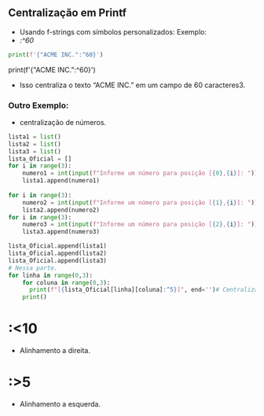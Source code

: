 ## Centralização em Printf
- Usando f-strings com símbolos personalizados:
Exemplo:
- *:^60*
```Python 
print(f'{"ACME INC.":^60}')

```

print(f'{"ACME INC.":^60}')
- Isso centraliza o texto “ACME INC.” em um campo de 60 caracteres3.

### Outro Exemplo:
- centralização de números.
```Python 
lista1 = list()
lista2 = list()
lista3 = list()
lista_Oficial = []
for i in range(3):
    numero1 = int(input(f"Informe um número para posição [{0},{i}]: "))
    lista1.append(numero1)
    
for i in range(3):
    numero2 = int(input(f"Informe um número para posição [{1},{i}]: "))
    lista2.append(numero2)
for i in range(3):
    numero3 = int(input(f"Informe um número para posição [{2},{i}]: "))
    lista3.append(numero3)

lista_Oficial.append(lista1)
lista_Oficial.append(lista2)
lista_Oficial.append(lista3)
# Nessa parte.
for linha in range(0,3):
    for coluna in range(0,3):
      print(f"[{lista_Oficial[linha][coluna]:^5}]", end='')# Centraliza um cinco casas decimais.
    print()

```
# :<10
- Alinhamento a direita.
# :>5
- Alinhamento a esquerda.